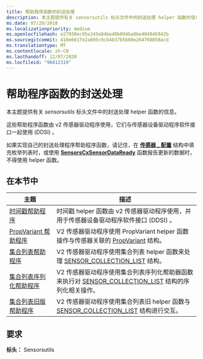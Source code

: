 ```yaml
---
title: 帮助程序函数的封送处理
description: 本主题提供有关 sensorsutils 标头文件中的封送处理 helper 函数的信息。
ms.date: 07/20/2018
ms.localizationpriority: medium
ms.openlocfilehash: e27930ec95e245e84be49b094ba0be404946942b
ms.sourcegitcommit: 418e6617e2a695c9cb4b37b5b60e264760858acd
ms.translationtype: MT
ms.contentlocale: zh-CN
ms.lasthandoff: 12/07/2020
ms.locfileid: "96812319"
---
```

# <a name="marshalling-helper-functions"></a>帮助程序函数的封送处理

本主题提供有关 *sensorsutils* 标头文件中的封送处理 helper 函数的信息。

这些帮助程序函数由 v2 传感器驱动程序使用，它们与传感器设备驱动程序软件接口一起使用 (DDSI) 。

如果实现自己的封送处理程序帮助程序函数，请记住，在 [**传感器 \_ 配置**](/windows-hardware/drivers/ddi/sensorscx/ns-sensorscx-_sensor_config) 结构中填充枚举列表时，或使用 [**SensorsCxSensorDataReady**](/windows-hardware/drivers/ddi/sensorscx/nf-sensorscx-sensorscxsensordataready) 函数报告更新的数据时，不得使用 helper 函数。

## <a name="in-this-section"></a>在本节中

|主题|描述|
|--|--|
|[时间戳帮助程序](timestamp-helper.md)|时间戳 helper 函数由 v2 传感器驱动程序使用，并用于传感器设备驱动程序软件接口 (DDSI) 。|
|[PropVariant 帮助程序](propvariant-helpers.md)|V2 传感器驱动程序使用 PropVariant helper 函数操作与传感器关联的 [PropVariant](/windows/win32/api/propidl/ns-propidl-propvariant) 结构。|
|[集合列表帮助程序](collection-list-helpers.md)|V2 传感器驱动程序使用集合列表 helper 函数来处理 [SENSOR_COLLECTION_LIST](/windows-hardware/drivers/ddi/sensorsdef/ns-sensorsdef-sensor_collection_list) 结构。|
|[集合列表序列化帮助程序](collection-list-serialization-helpers.md)|V2 传感器驱动程序使用集合列表序列化帮助器函数来执行对 [SENSOR_COLLECTION_LIST](/windows-hardware/drivers/ddi/sensorsdef/ns-sensorsdef-sensor_collection_list) 结构的序列化相关操作。|
|[集合列表旧版帮助程序](collection-list-legacy-helpers.md)|V2 传感器驱动程序使用集合列表旧 helper 函数与 [SENSOR_COLLECTION_LIST](/windows-hardware/drivers/ddi/sensorsdef/ns-sensorsdef-sensor_collection_list) 结构进行交互。|

## <a name="requirements"></a>要求

**标头：** Sensorsutils
